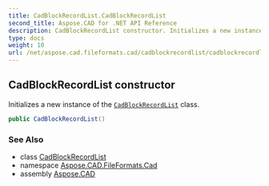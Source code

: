 ```yaml
---
title: CadBlockRecordList.CadBlockRecordList
second_title: Aspose.CAD for .NET API Reference
description: CadBlockRecordList constructor. Initializes a new instance of the CadBlockRecordList class
type: docs
weight: 10
url: /net/aspose.cad.fileformats.cad/cadblockrecordlist/cadblockrecordlist/
---
```

## CadBlockRecordList constructor

Initializes a new instance of the [`CadBlockRecordList`](../) class.

```csharp
public CadBlockRecordList()
```

### See Also

* class [CadBlockRecordList](../)
* namespace [Aspose.CAD.FileFormats.Cad](../../cadblockrecordlist/)
* assembly [Aspose.CAD](../../../)


